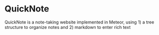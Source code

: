 QuickNote
=========

QuickNote is a note-taking website implemented in Meteor, using 1) a tree structure to organize notes and 2) markdown to enter rich text
